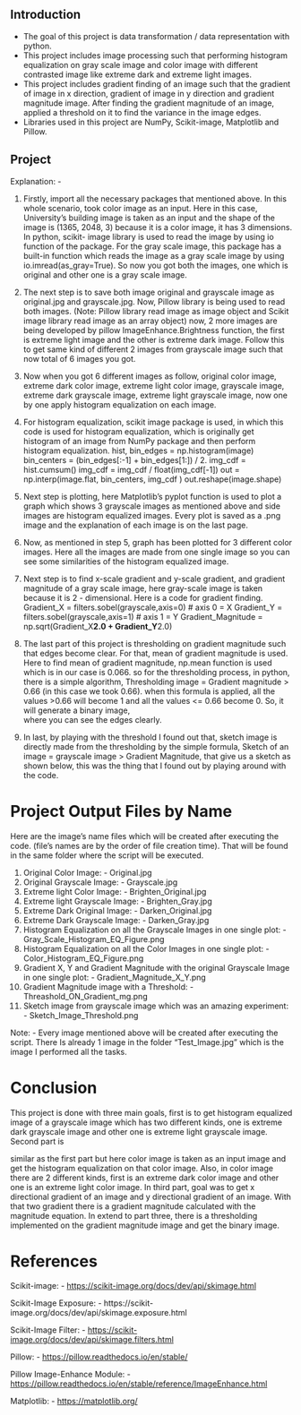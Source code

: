 
## Introduction

- The goal of this project is data transformation / data representation with
    python.
- This project includes image processing such that performing histogram
    equalization on gray scale image and color image with different contrasted
    image like extreme dark and extreme light images.
- This project includes gradient finding of an image such that the gradient of
    image in x direction, gradient of image in y direction and gradient
    magnitude image. After finding the gradient magnitude of an image,
    applied a threshold on it to find the variance in the image edges.
- Libraries used in this project are NumPy, Scikit-image, Matplotlib and
    Pillow.

## Project

Explanation: -

1. Firstly, import all the necessary packages that mentioned above. In this
    whole scenario, took color image as an input. Here in this case, University’s
    building image is taken as an input and the shape of the image is (1365,
    2048, 3) because it is a color image, it has 3 dimensions. In python, scikit-
    image library is used to read the image by using io function of the package.
    For the gray scale image, this package has a built-in function which reads
    the image as a gray scale image by using io.imread(as_gray=True). So now
    you got both the images, one which is original and other one is a gray scale
    image.



2. The next step is to save both image original and grayscale image as
    original.jpg and grayscale.jpg. Now, Pillow library is being used to read both
    images. (Note: Pillow library read image as image object and Scikit image
    library read image as an array object) now, 2 more images are being
    developed by pillow ImageEnhance.Brightness function, the first is extreme
    light image and the other is extreme dark image. Follow this to get same
    kind of different 2 images from grayscale image such that now total of 6
    images you got.
3. Now when you got 6 different images as follow, original color image,
    extreme dark color image, extreme light color image, grayscale image,
    extreme dark grayscale image, extreme light grayscale image, now one by
    one apply histogram equalization on each image.


4. For histogram equalization, scikit image package is used, in which this code
    is used for histogram equalization, which is originally get histogram of an
    image from NumPy package and then perform histogram equalization.
       hist, bin_edges = np.histogram(image)
       bin_centers = (bin_edges[:-1] + bin_edges[1:]) / 2.
       img_cdf = hist.cumsum()
       img_cdf = img_cdf / float(img_cdf[-1])
       out = np.interp(image.flat, bin_centers, img_cdf )
       out.reshape(image.shape)

5. Next step is plotting, here Matplotlib’s pyplot function is used to plot a
    graph which shows 3 grayscale images as mentioned above and side images
    are histogram equalized images. Every plot is saved as a .png image and the
    explanation of each image is on the last page.
6. Now, as mentioned in step 5, graph has been plotted for 3 different color
    images. Here all the images are made from one single image so you can see
    some similarities of the histogram equalized image.


7. Next step is to find x-scale gradient and y-scale gradient, and gradient
    magnitude of a gray scale image, here gray-scale image is taken because it
    is 2 - dimensional. Here is a code for gradient finding.
       Gradient_X = filters.sobel(grayscale,axis=0) # axis 0 = X
       Gradient_Y = filters.sobel(grayscale,axis=1) # axis 1 = Y
       Gradient_Magnitude = np.sqrt(Gradient_X**2.0 + Gradient_Y**2.0)


8. The last part of this project is thresholding on gradient magnitude such that
    edges become clear. For that, mean of gradient magnitude is used. Here to
    find mean of gradient magnitude, np.mean function is used which is in our
    case is 0.066. so for the thresholding process, in python, there is a simple
    algorithm, Thresholding image = Gradient magnitude > 0.66 (in this case we
    took 0.66). when this formula is applied, all the values >0.66 will become 1 and 
    all the values <= 0.66 become 0. So, it will generate a binary image,    
    where you can see the edges clearly.

9. In last, by playing with the threshold I found out that, sketch image is
    directly made from the thresholding by the simple formula, Sketch of an
    image = grayscale image > Gradient Magnitude, that give us a sketch as
    shown below, this was the thing that I found out by playing around with the
    code.

# Project Output Files by Name

Here are the image’s name files which will be created after executing the code.
(file’s names are by the order of file creation time). That will be found in the same
folder where the script will be executed.

1. Original Color Image: - Original.jpg
2. Original Grayscale Image: - Grayscale.jpg
3. Extreme light Color Image: - Brighten_Original.jpg
4. Extreme light Grayscale Image: - Brighten_Gray.jpg
5. Extreme Dark Original Image: - Darken_Original.jpg
6. Extreme Dark Grayscale Image: - Darken_Gray.jpg
7. Histogram Equalization on all the Grayscale Images in one single plot: -
    Gray_Scale_Histogram_EQ_Figure.png
8. Histogram Equalization on all the Color Images in one single plot: -
    Color_Histogram_EQ_Figure.png
9. Gradient X, Y and Gradient Magnitude with the original Grayscale Image in
    one single plot: - Gradient_Magnitude_X_Y.png
10. Gradient Magnitude image with a Threshold: -
    Threashold_ON_Gradient_mg.png
11. Sketch image from grayscale image which was an amazing experiment: -
    Sketch_Image_Threshold.png

Note: - Every image mentioned above will be created after executing the script.
There Is already 1 image in the folder “Test_Image.jpg” which is the image I
performed all the tasks.

# Conclusion

This project is done with three main goals, first is to get histogram equalized
image of a grayscale image which has two different kinds, one is extreme dark
grayscale image and other one is extreme light grayscale image. Second part is


similar as the first part but here color image is taken as an input image and get
the histogram equalization on that color image. Also, in color image there are 2
different kinds, first is an extreme dark color image and other one is an extreme
light color image. In third part, goal was to get x directional gradient of an image
and y directional gradient of an image. With that two gradient there is a gradient
magnitude calculated with the magnitude equation. In extend to part three, there
is a thresholding implemented on the gradient magnitude image and get the
binary image.

# References

Scikit-image: - https://scikit-image.org/docs/dev/api/skimage.html

Scikit-Image Exposure: - https://scikit-
image.org/docs/dev/api/skimage.exposure.html

Scikit-Image Filter: - https://scikit-image.org/docs/dev/api/skimage.filters.html

Pillow: - https://pillow.readthedocs.io/en/stable/

Pillow Image-Enhance Module: -
https://pillow.readthedocs.io/en/stable/reference/ImageEnhance.html

Matplotlib: - https://matplotlib.org/


